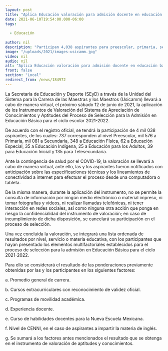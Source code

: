 ```yaml
---
layout: post
title: "Aplica Educación valoración para admisión docente en educación básica este 12 de junio"
date: 2021-06-10T19:54:00.000-06:00
tags:
  
  - Educación
  
author: nil
description: "Participan 4,038 aspirantes para preescolar, primaria, secundaria, educación física, educación especial, educación indígena, para adultos, inicial y telesecundaria para el ciclo escolar 2021-2022"
image: "/uploads/2021/images-usicamm.jpg"
video: nil
audio: nil
alt: "Aplica Educación valoración para admisión docente en educación básica este 12 de junio"
front: false
section: "Local"
redirect_from: /news/184972
---
```


La Secretaría de Educación y Deporte (SEyD) a través de la Unidad del Sistema para la Carrera de las Maestras y los Maestros (Usicamm) llevará a cabo de manera virtual, el próximo sábado 12 de junio de 2021, la aplicación de los Instrumentos  de Valoración del Sistema de Apreciación de Conocimientos y Aptitudes del Proceso de Selección para la Admisión en Educación Básica para el ciclo escolar 2021-2022.

 

De acuerdo con el registro oficial, se tendrá la participación de 4 mil 038 aspirantes, de los cuales: 737 corresponden al nivel Preescolar, mil 576 a Primaria, mil 081 a Secundaria, 348 a Educación Física, 62 a Educación Especial, 35 a Educación Indígena, 25 a Educación para los Adultos, 39 para Educación Inicial y 135 para Telesecundaria.

 

Ante la contingencia de salud por el COVID-19, la valoración se llevará a cabo de manera virtual, ante ello, las y los aspirantes fueron notificados con anticipación sobre las especificaciones técnicas y los lineamientos de conectividad a internet para efectuar el proceso desde una computadora o tableta.

 

De la misma manera, durante la aplicación del instrumento, no se permite la consulta de información por ningún medio electrónico o material impreso, ni tomar fotografías y videos, ni realizar llamadas telefónicas, ni tener interacción en redes sociales, así como ninguna otra acción que ponga en riesgo la confidencialidad del instrumento de valoración; en caso de incumplimiento de dicha disposición, se cancelará su participación en el proceso de selección.

 

Una vez concluida la valoración, se integrará una lista ordenada de resultados por nivel, servicio o materia educativa, con los participantes que hayan presentado los elementos multifactoriales establecidos para el proceso de selección para la admisión en Educación Básica para el ciclo 2021-2022.

 

Para ello se considerará el resultado de las ponderaciones previamente obtenidas por las y los participantes en los siguientes factores:

 

a. Promedio general de carrera.

b. Cursos extracurriculares con reconocimiento de validez oficial.

c. Programas de movilidad académica.

d. Experiencia docente.

e. Curso de habilidades docentes para la Nueva Escuela Mexicana.

f. Nivel de CENNI, en el caso de aspirantes a impartir la materia de inglés.

g. Se sumará a los factores antes mencionados el resultado que se obtenga en el instrumento de valoración de aptitudes y conocimientos.